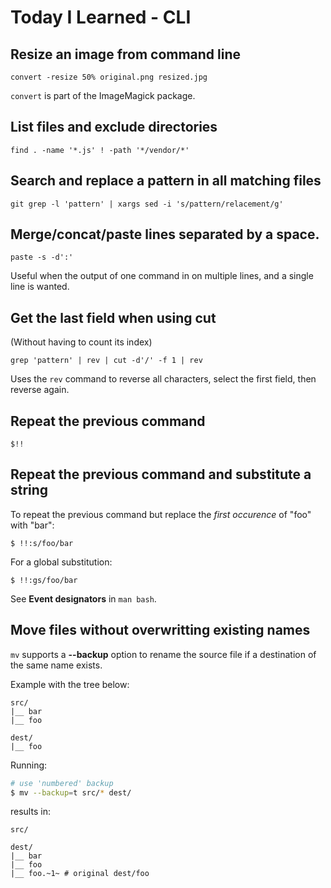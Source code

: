 # Today I Learned - CLI

## Resize an image from command line

    convert -resize 50% original.png resized.jpg

`convert` is part of the ImageMagick package.

## List files and exclude directories

    find . -name '*.js' ! -path '*/vendor/*'

## Search and replace a pattern in all matching files

    git grep -l 'pattern' | xargs sed -i 's/pattern/relacement/g'

## Merge/concat/paste lines separated by a space.

    paste -s -d':'

Useful when the output of one command in on multiple lines, and a single line is wanted.

## Get the last field when using cut

(Without having to count its index)

    grep 'pattern' | rev | cut -d'/' -f 1 | rev

Uses the `rev` command to reverse all characters, select the first field,
then reverse again.

## Repeat the previous command

    $!!

## Repeat the previous command and substitute a string

To repeat the previous command but replace the *first occurence* of "foo" with "bar":

    $ !!:s/foo/bar

For a global substitution:

    $ !!:gs/foo/bar

See **Event designators** in `man bash`.

## Move files without overwritting existing names

`mv` supports a **--backup** option to rename the source file if a destination
of the same name exists.

Example with the tree below:

    src/
    |__ bar
    |__ foo

    dest/
    |__ foo

Running:

```bash
# use 'numbered' backup
$ mv --backup=t src/* dest/
```

results in:

    src/

    dest/
    |__ bar
    |__ foo
    |__ foo.~1~ # original dest/foo
